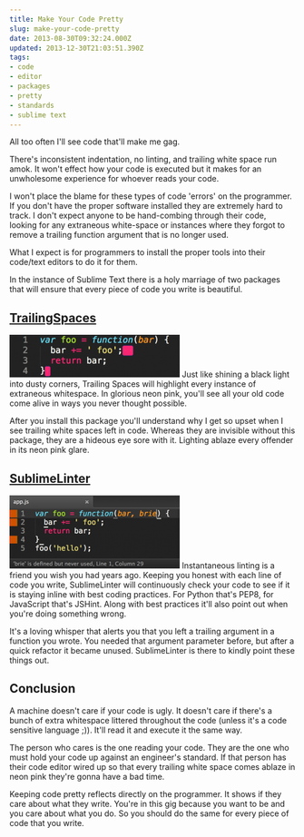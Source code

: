```yaml
---
title: Make Your Code Pretty
slug: make-your-code-pretty
date: 2013-08-30T09:32:24.000Z
updated: 2013-12-30T21:03:51.390Z
tags:
- code
- editor
- packages
- pretty
- standards
- sublime text
---
```


<p>All too often I'll see code that'll make me gag.</p>

<p>There's inconsistent indentation, no linting, and trailing white space run amok.  It won't effect how your code is executed but it makes for an unwholesome experience for whoever reads your code.</p>

<p>I won't place the blame for these types of code 'errors' on the programmer.  If you don't have the proper software installed they are extremely hard to track.  I don't expect anyone to be hand-combing through their code, looking for any extraneous white-space or instances where they forgot to remove a trailing function argument that is no longer used.</p>

<p>What I expect is for programmers to install the proper tools into their code/text editors to do it for them.</p>

<p>In the instance of Sublime Text there is a holy marriage of two packages that will ensure that every piece of code you write is beautiful.
<!--more--></p>

<h2><a href="https://github.com/SublimeText/TrailingSpaces">TrailingSpaces</a></h2>

<p><img src="/images/posts/2013/08/trailing-spaces-300x75.png" alt="trailing-spaces" width="300" height="75" class="alignleft size-medium wp-image-2697" />
Just like shining a black light into dusty corners, Trailing Spaces will highlight every instance of extraneous whitespace.  In glorious neon pink, you'll see all your old code come alive in ways you never thought possible.</p>

<p>After you install this package you'll understand why I get so upset when I see trailing white spaces left in code.  Whereas they are invisible without this package, they are a hideous eye sore with it.  Lighting ablaze every offender in its neon pink glare.</p>

<h2><a href="https://github.com/SublimeLinter/SublimeLinter">SublimeLinter</a></h2>

<p><img src="/images/posts/2013/08/linting-300x129.png" alt="linting" width="300" height="129" class="alignleft size-medium wp-image-2699" />
Instantaneous linting is a friend you wish you had years ago.  Keeping you honest with each line of code you write, SublimeLinter will continuously check your code to see if it is staying inline with best coding practices.  For Python that's PEP8, for JavaScript that's JSHint.  Along with best practices it'll also point out when you're doing something wrong.</p>

<p>It's a loving whisper that alerts you that you left a trailing argument in a function you wrote.  You needed that argument parameter before, but after a quick refactor it became unused.  SublimeLinter is there to kindly point these things out.</p>

<h2>Conclusion</h2>

<p>A machine doesn't care if your code is ugly.  It doesn't care if there's a bunch of extra whitespace littered throughout the code (unless it's a code sensitive language ;)).  It'll read it and execute it the same way.</p>

<p>The person who cares is the one reading your code.  They are the one who must hold your code up against an engineer's standard.  If that person has their code editor wired up so that every trailing white space comes ablaze in neon pink they're gonna have a bad time.</p>

<p>Keeping code pretty reflects directly on the programmer.  It shows if they care about what they write.  You're in this gig because you want to be and you care about what you do.  So you should do the same for every piece of code that you write.</p>

